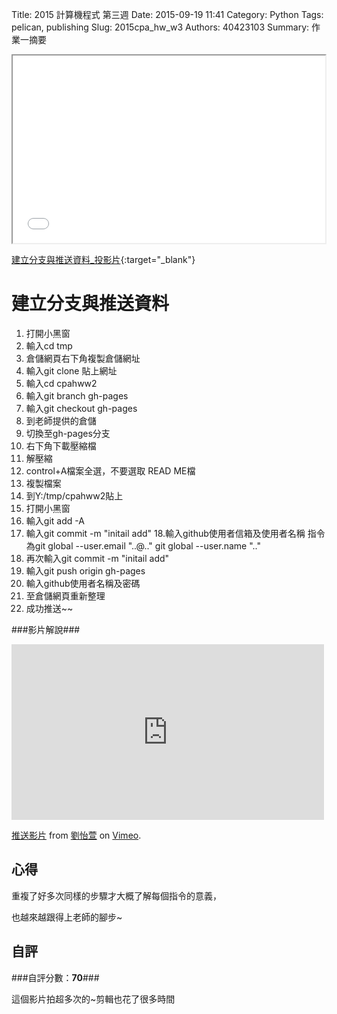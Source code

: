 Title: 2015 計算機程式 第三週
Date: 2015-09-19 11:41
Category: Python
Tags: pelican, publishing
Slug: 2015cpa_hw_w3
Authors: 40423103
Summary: 作業一摘要

<iframe src="40423103_cp_w3_p.html" width="500" height="300"></iframe>

[建立分支與推送資料_投影片](40423103_cp_w3_p.html){:target="_blank"}

建立分支與推送資料
============
                                        
                                                
                                                    
  1. 打開小黑窗
2. 輸入cd tmp
3. 倉儲網頁右下角複製倉儲網址
4. 輸入git clone 貼上網址
5. 輸入cd cpahww2
6. 輸入git branch gh-pages
7. 輸入git checkout gh-pages
8. 到老師提供的倉儲
9. 切換至gh-pages分支
10. 右下角下載壓縮檔
11. 解壓縮
12. control+A檔案全選，不要選取 READ ME檔
 13. 複製檔案
14. 到Y:/tmp/cpahww2貼上
 15. 打開小黑窗
16. 輸入git add -A
17. 輸入git commit -m "initail add"
18.輸入github使用者信箱及使用者名稱
     指令為git global --user.email "..@.."
                 git global --user.name ".."
19. 再次輸入git commit -m "initail add"
20. 輸入git push origin gh-pages
21. 輸入github使用者名稱及密碼
22. 至倉儲網頁重新整理
23. 成功推送~~
                                    
                                    
                                    
###影片解說###
                        
                                
<iframe src="https://player.vimeo.com/video/145229545" width="500" height="281" frameborder="0" webkitallowfullscreen mozallowfullscreen allowfullscreen></iframe> <p><a href="https://vimeo.com/145229545">推送影片</a> from <a href="https://vimeo.com/user45467634">劉怡萱</a> on <a href="https://vimeo.com">Vimeo</a>.</p>
                            
                            
                            
心得
-------
                               
                               
重複了好多次同樣的步驟才大概了解每個指令的意義，
                                    
也越來越跟得上老師的腳步~
                            
                            
                            
自評
------
###自評分數：**70**###
                                        
這個影片拍超多次的~剪輯也花了很多時間
